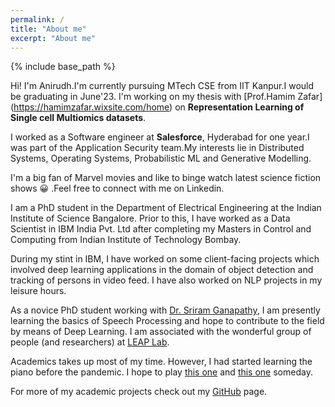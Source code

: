 ```yaml
---
permalink: /
title: "About me"
excerpt: "About me"
---
```

{% include base_path %}

Hi! I'm Anirudh.I'm currently pursuing MTech CSE  from IIT  Kanpur.I would be graduating in June'23. I'm working on my thesis with [Prof.Hamim Zafar] (https://hamimzafar.wixsite.com/home) on **Representation Learning of Single cell Multiomics datasets**.

I worked as a Software engineer at **Salesforce**, Hyderabad for one year.I was part of the Application Security team.My interests lie in Distributed Systems, Operating Systems, Probabilistic ML and Generative Modelling.

I'm a big fan of Marvel movies and like to binge watch latest science fiction shows :grinning: .Feel free to connect with me on Linkedin.



I am a PhD student in the Department of Electrical Engineering at the Indian Institute of Science Bangalore. Prior to this, I have worked as a Data Scientist in IBM India Pvt. Ltd after completing my Masters in Control and Computing from Indian Institute of Technology Bombay.

During my stint in IBM, I have worked on some client-facing projects which involved deep learning applications in the domain of object detection and tracking of persons in video feed. I have also worked on NLP projects in my leisure hours.

As a novice PhD student working with [Dr. Sriram Ganapathy](http://www.leap.ee.iisc.ac.in/sriram/), I am presently learning the basics of Speech Processing and hope to contribute to the field by means of Deep Learning. I am associated with the wonderful group of people (and researchers) at [LEAP Lab](http://www.leap.ee.iisc.ac.in).

Academics takes up most of my time. However, I had started learning the piano before the pandemic. I hope to play [this one](https://www.youtube.com/watch?v=7maJOI3QMu0) and [this one](https://www.youtube.com/watch?v=imGaOIm5HOk) someday.

For more of my academic projects check out my [GitHub](https://github.com/Soumya-Dutta/) page.


